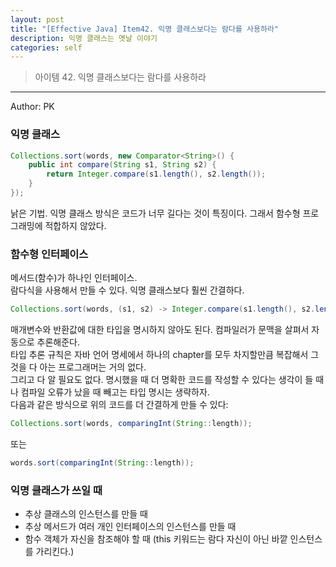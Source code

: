 ```yaml
---
layout: post
title: "[Effective Java] Item42. 익명 클래스보다는 람다를 사용하라"
description: 익명 클래스는 옛날 이야기
categories: self
---
```


> 아이템 42. 익명 클래스보다는 람다를 사용하라

-----

Author: PK

### 익명 클래스
```java
Collections.sort(words, new Comparator<String>() {
    public int compare(String s1, String s2) {
        return Integer.compare(s1.length(), s2.length());
    }
});
```
낡은 기법. 익명 클래스 방식은 코드가 너무 길다는 것이 특징이다. 그래서 함수형 프로그래밍에 적합하지 않았다.

### 함수형 인터페이스
메서드(함수)가 하나인 인터페이스.<br>
람다식을 사용해서 만들 수 있다. 익명 클래스보다 훨씬 간결하다.
```java
Collections.sort(words, (s1, s2) -> Integer.compare(s1.length(), s2.length()));
```
매개변수와 반환값에 대한 타입을 명시하지 않아도 된다. 컴파일러가 문맥을 살펴서 자동으로 추론해준다.<br>
타입 추론 규칙은 자바 언어 명세에서 하나의 chapter를 모두 차지할만큼 복잡해서 그것을 다 아는 프로그래머는 거의 없다.<br>
그리고 다 알 필요도 없다. 명시했을 때 더 명확한 코드를 작성할 수 있다는 생각이 들 때나 컴파일 오류가 났을 때 빼고는 타입 명시는 생략하자.<br>
다음과 같은 방식으로 위의 코드를 더 간결하게 만들 수 있다:
```java
Collections.sort(words, comparingInt(String::length));
```
또는
```java
words.sort(comparingInt(String::length));
```

### 익명 클래스가 쓰일 때
* 추상 클래스의 인스턴스를 만들 때
* 추상 메서드가 여러 개인 인터페이스의 인스턴스를 만들 때
* 함수 객체가 자신을 참조해야 할 때 (this 키워드는 람다 자신이 아닌 바깥 인스턴스를 가리킨다.)
